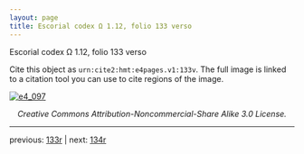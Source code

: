```yaml
---
layout: page
title: Escorial codex Ω 1.12, folio 133 verso
---
```


Escorial codex Ω 1.12, folio 133 verso

Cite this object as `urn:cite2:hmt:e4pages.v1:133v`.  The full image is linked to a citation tool you can use to cite regions of the image.

[![e4_097](http://www.homermultitext.org/iipsrv?IIIF=/project/homer/pyramidal/deepzoom/hmt/e4img/2017a/e4_097.tif/full/800,/0/default.jpg)](http://www.homermultitext.org/ict2/?urn=urn:cite2:hmt:e4img.2017a:e4_097) 

<p style="text-align: center; font-style: italic;">Creative Commons Attribution-Noncommercial-Share Alike 3.0 License.</p>

---

previous: [133r](../133r/) | next: [134r](../134r/)